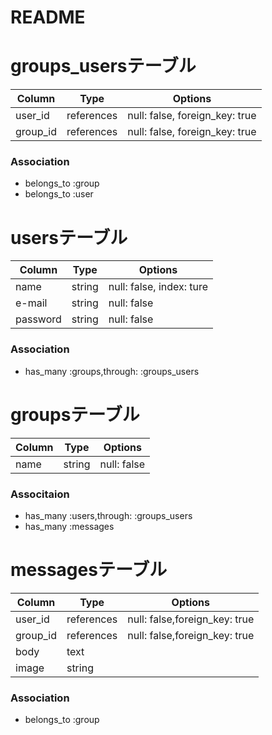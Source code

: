 # README

# groups_usersテーブル

|Column|Type|Options|
|------|----|-------|
|user_id|references|null: false, foreign_key: true|
|group_id|references|null: false, foreign_key: true|

### Association
- belongs_to :group
- belongs_to :user

# usersテーブル
|Column|Type|Options|
|------|----|-------|
|name|string|null: false, index: ture|
|e-mail|string|null: false|
|password|string|null: false|


### Association
- has_many :groups,through: :groups_users

# groupsテーブル
|Column|Type|Options|
|------|----|-------|
|name|string|null: false|

### Associtaion
- has_many :users,through: :groups_users
- has_many :messages

# messagesテーブル
|Column|Type|Options|
|------|----|-------|
|user_id|references|null: false,foreign_key: true|
|group_id|references|null: false,foreign_key: true|
|body|text|
|image|string|

### Association
- belongs_to :group



